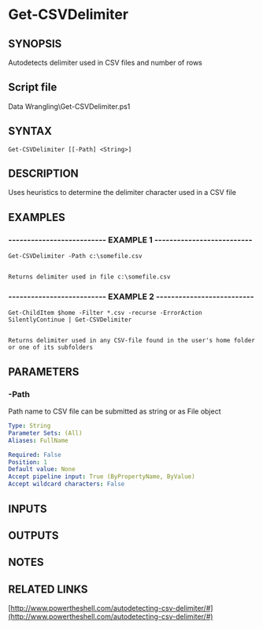 # Get-CSVDelimiter

## SYNOPSIS
Autodetects delimiter used in CSV files and number of rows

## Script file
Data Wrangling\Get-CSVDelimiter.ps1

## SYNTAX

```
Get-CSVDelimiter [[-Path] <String>]
```

## DESCRIPTION
Uses heuristics to determine the delimiter character used in a CSV file

## EXAMPLES

### -------------------------- EXAMPLE 1 --------------------------
```
Get-CSVDelimiter -Path c:\somefile.csv


Returns delimiter used in file c:\somefile.csv
```
### -------------------------- EXAMPLE 2 --------------------------
```
Get-ChildItem $home -Filter *.csv -recurse -ErrorAction SilentlyContinue | Get-CSVDelimiter


Returns delimiter used in any CSV-file found in the user's home folder or one of its subfolders
```
## PARAMETERS

### -Path
Path name to CSV file
can be submitted as string or as File object

```yaml
Type: String
Parameter Sets: (All)
Aliases: FullName

Required: False
Position: 1
Default value: None
Accept pipeline input: True (ByPropertyName, ByValue)
Accept wildcard characters: False
```

## INPUTS

## OUTPUTS

## NOTES

## RELATED LINKS

[http://www.powertheshell.com/autodetecting-csv-delimiter/#](http://www.powertheshell.com/autodetecting-csv-delimiter/#)







